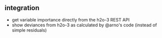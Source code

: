 ## integration
+ get variable importance directly from the h2o-3 REST API
+ show deviances from h2o-3 as calculated by @arno's code
  (instead of simple residuals)